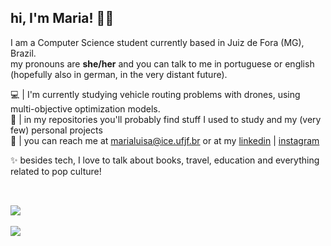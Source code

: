 ## hi, I'm Maria! 👋🏻

I am a Computer Science student currently based in Juiz de Fora (MG), Brazil.       
my pronouns are **she/her** and you can talk to me in portuguese or english (hopefully also in german, in the very distant future).
    
  💻 | I'm currently studying vehicle routing problems with drones, using multi-objective optimization models.  
  👀 | in my repositories you'll probably find stuff I used to study and my (very few) personal projects  
  📧 | you can reach me at marialuisa@ice.ufjf.br or at my [linkedin](https://www.linkedin.com/in/maria-lu%C3%ADsa-riolino-guimar%C3%A3es/) | [instagram](https://www.instagram.com/marialuisarg_/)

✨ besides tech, I love to talk about books, travel, education and everything related to pop culture!

##

<br>
<a href="https://github.com/marialuisarg">
  <img width="auto" height="auto" align="center" src="https://github-readme-stats.vercel.app/api?username=marialuisarg&show_icons=true&theme=tokyonight&hide_border=true&include_all_commits=true&count_private=true" />
</a>

<br>
<br>

<a href="https://github.com/marialuisarg">
  <img width="auto" height="auto" align="center" src="https://github-readme-stats.vercel.app/api/top-langs/?username=marialuisarg&layout=compact&theme=tokyonight&hide_border=true" />
</a>
